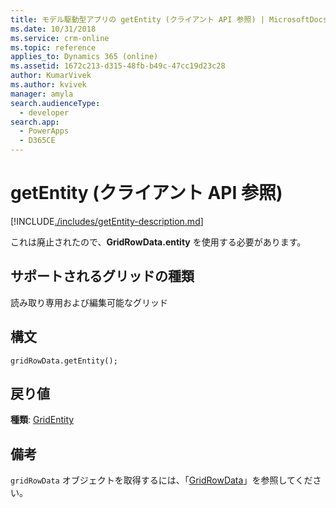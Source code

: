 ```yaml
---
title: モデル駆動型アプリの getEntity (クライアント API 参照) | MicrosoftDocs
ms.date: 10/31/2018
ms.service: crm-online
ms.topic: reference
applies_to: Dynamics 365 (online)
ms.assetid: 1672c213-d315-48fb-b49c-47cc19d23c28
author: KumarVivek
ms.author: kvivek
manager: amyla
search.audienceType:
  - developer
search.app:
  - PowerApps
  - D365CE
---
```

# <a name="getentity-client-api-reference"></a>getEntity (クライアント API 参照)



[!INCLUDE[./includes/getEntity-description.md](./includes/getEntity-description.md)]

これは廃止されたので、**GridRowData.entity** を使用する必要があります。

## <a name="grid-types-supported"></a>サポートされるグリッドの種類

読み取り専用および編集可能なグリッド

## <a name="syntax"></a>構文

`gridRowData.getEntity();`

## <a name="return-value"></a>戻り値

**種類**: [GridEntity](../gridentity.md)

## <a name="remarks"></a>備考

`gridRowData` オブジェクトを取得するには、「[GridRowData](../gridrowdata.md)」を参照してください。 

